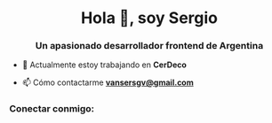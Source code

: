 <h1 align="center">Hola 👋, soy Sergio</h1>
<h3 align="center">Un apasionado desarrollador frontend de Argentina</h3>

- 🔭 Actualmente estoy trabajando en **CerDeco**

- 📫 Cómo contactarme **vansersgv@gmail.com**

<h3 align="left">Conectar conmigo:</h3>
<p align="left"></p>

